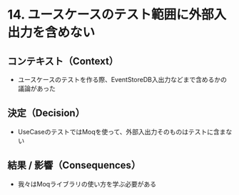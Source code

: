 # 14. ユースケースのテスト範囲に外部入出力を含めない

## コンテキスト（Context）

- ユースケースのテストを作る際、EventStoreDB入出力などまで含めるかの議論があった

## 決定（Decision）

- UseCaseのテストではMoqを使って、外部入出力そのものはテストに含まない

## 結果 / 影響（Consequences）

- 我々はMoqライブラリの使い方を学ぶ必要がある
